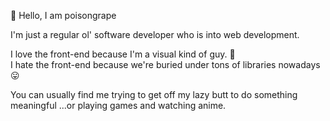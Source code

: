 :grapes: Hello, I am poisongrape

I'm just a regular ol' software developer who is into web development.

I love the front-end because I'm a visual kind of guy. 🧡\
I hate the front-end because we're buried under tons of libraries nowadays 😛

You can usually find me trying to get off my lazy butt to do something meaningful
...or playing games and watching anime.


<!---
poisongrape/poisongrape is a ✨ special ✨ repository because its `README.md` (this file) appears on your GitHub profile.
You can click the Preview link to take a look at your changes.
--->
